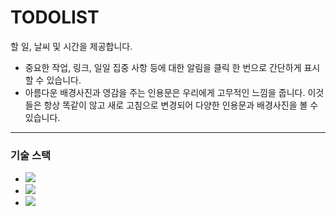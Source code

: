 # TODOLIST
할 일, 날씨 및 시간을 제공합니다.

- 중요한 작업, 링크, 일일 집중 사항 등에 대한 알림을 클릭 한 번으로 간단하게 표시할 수 있습니다.
- 아름다운 배경사진과 영감을 주는 인용문은 우리에게 고무적인 느낌을 줍니다.
이것들은 항상 똑같이 않고 새로 고침으로 변경되어 다양한 인용문과 배경사진을 볼 수 있습니다.

___
### **기술 스택**
- <img src="https://img.shields.io/badge/html5-E34F26?style=for-the-badge&logo=html5&logoColor=white">
- <img src="https://img.shields.io/badge/css-1572B6?style=for-the-badge&logo=css3&logoColor=white">
- <img src="https://img.shields.io/badge/javascript-F7DF1E?style=for-the-badge&logo=javascript&logoColor=black">
